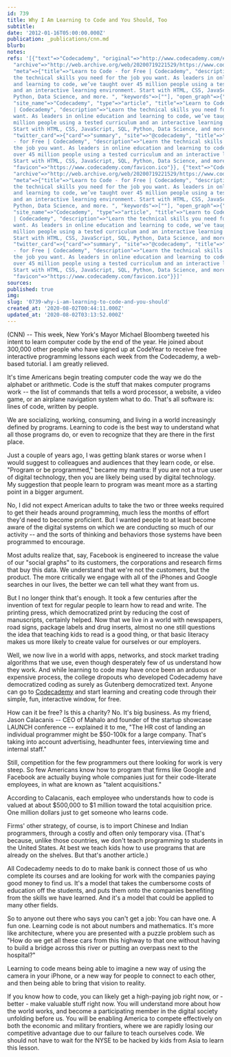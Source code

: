 ```yaml
---
id: 739
title: Why I Am Learning to Code and You Should, Too
subtitle: 
date: '2012-01-16T05:00:00.000Z'
publication: _publications/cnn.md
blurb: 
notes: 
refs: '[{"text"=>"Codecademy", "original"=>"http://www.codecademy.com/#!/exercises/0",
  "archive"=>"http://web.archive.org/web/20200719221529/https://www.codecademy.com/",
  "meta"=>{"title"=>"Learn to Code - for Free | Codecademy", "description"=>"Learn
  the technical skills you need for the job you want. As leaders in online education
  and learning to code, we’ve taught over 45 million people using a tested curriculum
  and an interactive learning environment. Start with HTML, CSS, JavaScript, SQL,
  Python, Data Science, and more. ", "keywords"=>[""], "open_graph"=>{"url"=>"https://www.codecademy.com/",
  "site_name"=>"Codecademy", "type"=>"article", "title"=>"Learn to Code - for Free
  | Codecademy", "description"=>"Learn the technical skills you need for the job you
  want. As leaders in online education and learning to code, we’ve taught over 45
  million people using a tested curriculum and an interactive learning environment.
  Start with HTML, CSS, JavaScript, SQL, Python, Data Science, and more. ", "images"=>[{"url"=>"https://images.codecademy.com/social/logo-codecademy-social.png"}]},
  "twitter_card"=>{"card"=>"summary", "site"=>"@codecademy", "title"=>"Learn to Code
  - for Free | Codecademy", "description"=>"Learn the technical skills you need for
  the job you want. As leaders in online education and learning to code, we’ve taught
  over 45 million people using a tested curriculum and an interactive learning environment.
  Start with HTML, CSS, JavaScript, SQL, Python, Data Science, and more. ", "images"=>[{"url"=>"https://images.codecademy.com/social/logo-codecademy-social.png"}]},
  "favicon"=>"https://www.codecademy.com/favicon.ico"}}, {"text"=>"Codecademy", "original"=>"http://www.codecademy.com/#!/exercises/0",
  "archive"=>"http://web.archive.org/web/20200719221529/https://www.codecademy.com/",
  "meta"=>{"title"=>"Learn to Code - for Free | Codecademy", "description"=>"Learn
  the technical skills you need for the job you want. As leaders in online education
  and learning to code, we’ve taught over 45 million people using a tested curriculum
  and an interactive learning environment. Start with HTML, CSS, JavaScript, SQL,
  Python, Data Science, and more. ", "keywords"=>[""], "open_graph"=>{"url"=>"https://www.codecademy.com/",
  "site_name"=>"Codecademy", "type"=>"article", "title"=>"Learn to Code - for Free
  | Codecademy", "description"=>"Learn the technical skills you need for the job you
  want. As leaders in online education and learning to code, we’ve taught over 45
  million people using a tested curriculum and an interactive learning environment.
  Start with HTML, CSS, JavaScript, SQL, Python, Data Science, and more. ", "images"=>[{"url"=>"https://images.codecademy.com/social/logo-codecademy-social.png"}]},
  "twitter_card"=>{"card"=>"summary", "site"=>"@codecademy", "title"=>"Learn to Code
  - for Free | Codecademy", "description"=>"Learn the technical skills you need for
  the job you want. As leaders in online education and learning to code, we’ve taught
  over 45 million people using a tested curriculum and an interactive learning environment.
  Start with HTML, CSS, JavaScript, SQL, Python, Data Science, and more. ", "images"=>[{"url"=>"https://images.codecademy.com/social/logo-codecademy-social.png"}]},
  "favicon"=>"https://www.codecademy.com/favicon.ico"}}]'
sources: 
published: true
img: 
slug: '0739-why-i-am-learning-to-code-and-you-should'
created_at: '2020-08-02T00:44:11.000Z'
updated_at: '2020-08-02T03:13:52.000Z'
---
```

(CNN) -- This week, New York's Mayor Michael Bloomberg tweeted his intent to learn computer code by the end of the year. He joined about 300,000 other people who have signed up at CodeYear to receive free interactive programming lessons each week from the Codecademy, a web-based tutorial. I am greatly relieved.

It's time Americans begin treating computer code the way we do the alphabet or arithmetic. Code is the stuff that makes computer programs work -- the list of commands that tells a word processor, a website, a video game, or an airplane navigation system what to do. That's all software is: lines of code, written by people.

We are socializing, working, consuming, and living in a world increasingly defined by programs. Learning to code is the best way to understand what all those programs do, or even to recognize that they are there in the first place.

Just a couple of years ago, I was getting blank stares or worse when I would suggest to colleagues and audiences that they learn code, or else. "Program or be programmed," became my mantra: If you are not a true user of digital technology, then you are likely being used by digital technology. My suggestion that people learn to program was meant more as a starting point in a bigger argument.

No, I did not expect American adults to take the two or three weeks required to get their heads around programming, much less the months of effort they'd need to become proficient. But I wanted people to at least become aware of the digital systems on which we are conducting so much of our activity -- and the sorts of thinking and behaviors those systems have been programmed to encourage.

Most adults realize that, say, Facebook is engineered to increase the value of our "social graphs" to its customers, the corporations and research firms that buy this data. We understand that we're not the customers, but the product. The more critically we engage with all of the iPhones and Google searches in our lives, the better we can tell what they want from us.

But I no longer think that's enough. It took a few centuries after the invention of text for regular people to learn how to read and write. The printing press, which democratized print by reducing the cost of manuscripts, certainly helped. Now that we live in a world with newspapers, road signs, package labels and drug inserts, almost no one still questions the idea that teaching kids to read is a good thing, or that basic literacy makes us more likely to create value for ourselves or our employers.

Well, we now live in a world with apps, networks, and stock market trading algorithms that we use, even though desperately few of us understand how they work. And while learning to code may have once been an arduous or expensive process, the college dropouts who developed Codecademy have democratized coding as surely as Gutenberg democratized text. Anyone can go to [Codecademy](http://www.codecademy.com/#!/exercises/0) and start learning and creating code through their simple, fun, interactive window, for free.

How can it be free? Is this a charity? No. It's big business. As my friend, Jason Calacanis -- CEO of Mahalo and founder of the startup showcase LAUNCH conference -- explained it to me, "The HR cost of landing an individual programmer might be $50-100k for a large company. That's taking into account advertising, headhunter fees, interviewing time and internal staff."

Still, competition for the few programmers out there looking for work is very steep. So few Americans know how to program that firms like Google and Facebook are actually buying whole companies just for their code-literate employees, in what are known as "talent acquisitions."

According to Calacanis, each employee who understands how to code is valued at about $500,000 to $1 million toward the total acquisition price. One million dollars just to get someone who learns code.

Firms' other strategy, of course, is to import Chinese and Indian programmers, through a costly and often only temporary visa. (That's because, unlike those countries, we don't teach programming to students in the United States. At best we teach kids how to use programs that are already on the shelves. But that's another article.)

All Codecademy needs to do to make bank is connect those of us who complete its courses and are looking for work with the companies paying good money to find us. It's a model that takes the cumbersome costs of education off the students, and puts them onto the companies benefiting from the skills we have learned. And it's a model that could be applied to many other fields.

So to anyone out there who says you can't get a job: You can have one. A fun one. Learning code is not about numbers and mathematics. It's more like architecture, where you are presented with a puzzle problem such as "How do we get all these cars from this highway to that one without having to build a bridge across this river or putting an overpass next to the hospital?"

Learning to code means being able to imagine a new way of using the camera in your iPhone, or a new way for people to connect to each other, and then being able to bring that vision to reality.

If you know how to code, you can likely get a high-paying job right now, or - better - make valuable stuff right now. You will understand more about how the world works, and become a participating member in the digital society unfolding before us. You will be enabling America to compete effectively on both the economic and military frontiers, where we are rapidly losing our competitive advantage due to our failure to teach ourselves code. We should not have to wait for the NYSE to be hacked by kids from Asia to learn this lesson.
